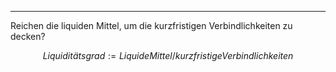 ***

Reichen die liquiden Mittel, um die kurzfristigen Verbindlichkeiten zu decken?

$$
Liquiditätsgrad := Liquide Mittel/kurzfristige Verbindlichkeiten
$$
